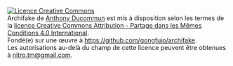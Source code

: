<a rel="license" href="http://creativecommons.org/licenses/by-sa/4.0/"><img alt="Licence Creative Commons" style="border-width:0" src="http://i.creativecommons.org/l/by-sa/4.0/88x31.png" /></a>
<br /><span xmlns:dct="http://purl.org/dc/terms/" property="dct:title">Archifake</span> de <a xmlns:cc="http://creativecommons.org/ns#" href="mailto:nitro.tm@gmail.com" property="cc:attributionName" rel="cc:attributionURL">Anthony Ducommun</a> est mis à disposition selon les termes de la <a rel="license" href="http://creativecommons.org/licenses/by-sa/4.0/">licence Creative Commons Attribution -  Partage dans les Mêmes Conditions 4.0 International</a>.
<br />Fondé(e) sur une œuvre à <a xmlns:dct="http://purl.org/dc/terms/" href="https://github.com/gongfuio/archifake" rel="dct:source">https://github.com/gongfuio/archifake</a>.
<br />Les autorisations au-delà du champ de cette licence peuvent être obtenues à <a xmlns:cc="http://creativecommons.org/ns#" href="nitro.tm@gmail.com" rel="cc:morePermissions">nitro.tm@gmail.com</a>.

